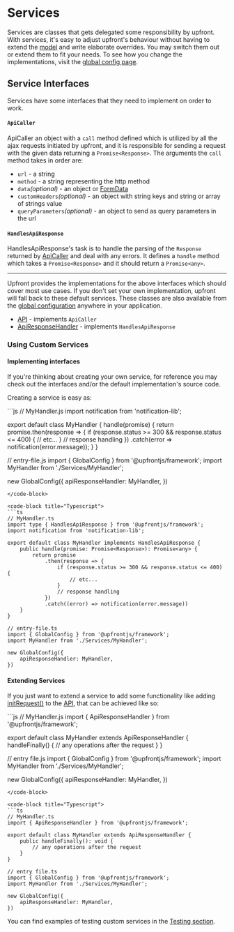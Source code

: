 # Services

Services are classes that gets delegated some responsibility by upfront. With services, it's easy to adjust upfront's behaviour without having to extend the [model](../calliope/readme.md) and write elaborate overrides. You may switch them out or extend them to fit your needs. To see how you change the implementations, visit the [global config page](../helpers/global-config.md#set).

## Service Interfaces
Services have some interfaces that they need to implement on order to work.

#### `ApiCaller`
ApiCaller an object with a `call` method defined which is utilized by all the ajax requests initiated by upfront, and it is responsible for sending a request with the given data returning a `Promise<Response>`. The arguments the `call` method takes in order are:
 - `url` - a string
 - `method` - a string representing the http method
 - `data`*(optional)* - an object or [FormData](https://developer.mozilla.org/en-US/docs/Web/API/FormData)
 - `customHeaders`*(optional)* - an object with string keys and string or array of strings value
 - `queryParameters`*(optional)* - an object to send as query parameters in the url

#### `HandlesApiResponse`
HandlesApiResponse's task is to handle the parsing of the `Response` returned by [ApiCaller](#apicaller) and deal with any errors. It defines a `handle` method which takes a `Promise<Response>` and it should return a `Promise<any>`.

---

Upfront provides the implementations for the above interfaces which should cover most use cases. If you don't set your own implementation, upfront will fall back to these default services. These classes are also available from the [global configuration]((../helpers/global-config.md)) anywhere in your application.

- [API](./api.md) - implements `ApiCaller`
- [ApiResponseHandler](./api-response-handler.md) - implements `HandlesApiResponse`


### Using Custom Services

#### Implementing interfaces
If you're thinking about creating your own service, for reference you may check out the interfaces and/or the default implementation's source code.

Creating a service is easy as:


<code-group>
<code-block title="Javascript">
```js
// MyHandler.js
import notification from 'notification-lib';

export default class MyHandler {
    handle(promise) {
        return promise.then(response => {
            if (response.status >= 300 && response.status <= 400) {
                // etc...
            }
            // response handling
        })
        .catch(error => notification(error.message));
    }
}

// entry-file.js
import { GlobalConfig } from '@upfrontjs/framework';
import MyHandler from './Services/MyHandler';

new GlobalConfig({
    apiResponseHandler: MyHandler,
})
```
</code-block>

<code-block title="Typescript">
```ts
// MyHandler.ts
import type { HandlesApiResponse } from '@upfrontjs/framework';
import notification from 'notification-lib';

export default class MyHandler implements HandlesApiResponse {
    public handle(promise: Promise<Response>): Promise<any> {
        return promise
            .then(response => {
                if (response.status >= 300 && response.status <= 400) {
                    // etc...
                }
                // response handling
            })
            .catch((error) => notification(error.message))
    }
}

// entry-file.ts
import { GlobalConfig } from '@upfrontjs/framework';
import MyHandler from './Services/MyHandler';

new GlobalConfig({
    apiResponseHandler: MyHandler,
})
```
</code-block>
</code-group>

#### Extending Services
If you just want to extend a service to add some functionality like adding [initRequest()](./api.md#initrequest) to the [API](./api.md), that can be achieved like so:

<code-group>
<code-block title="Javascript">
```js
// MyHandler.js
import { ApiResponseHandler } from '@upfrontjs/framework';

export default class MyHandler extends ApiResponseHandler {
    handleFinally() {
        // any operations after the request
    }
}

// entry file.js
import { GlobalConfig } from '@upfrontjs/framework';
import MyHandler from './Services/MyHandler';

new GlobalConfig({
    apiResponseHandler: MyHandler,
})
```
</code-block>

<code-block title="Typescript">
```ts
// MyHandler.ts
import { ApiResponseHandler } from '@upfrontjs/framework';

export default class MyHandler extends ApiResponseHandler {
    public handleFinally(): void {
        // any operations after the request
    }
}

// entry file.ts
import { GlobalConfig } from '@upfrontjs/framework';
import MyHandler from './Services/MyHandler';

new GlobalConfig({
    apiResponseHandler: MyHandler,
})
```
</code-block>
</code-group>

You can find examples of testing custom services in the [Testing section](../testing.md#testing-service-implementations).
